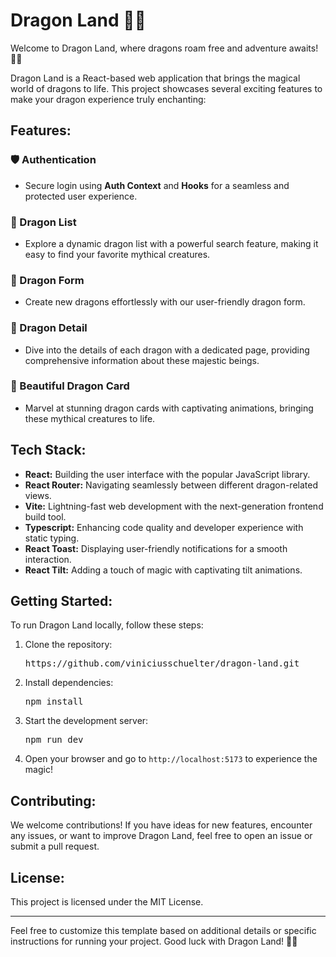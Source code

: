 <h1>Dragon Land 🐉✨</h1>
   <p>Welcome to Dragon Land, where dragons roam free and adventure awaits! 🏰🔥</p>
   <p>Dragon Land is a React-based web application that brings the magical world of dragons to life. This project showcases several exciting features to make your dragon experience truly enchanting:</p>
   <h2>Features:</h2>
   <h3>🛡️ Authentication</h3>
   <ul>
      <li>Secure login using <strong>Auth Context</strong> and <strong>Hooks</strong> for a seamless and protected user experience.</li>
   </ul>
   <h3>🐲 Dragon List</h3>
   <ul>
      <li>Explore a dynamic dragon list with a powerful search feature, making it easy to find your favorite mythical creatures.</li>
   </ul>
   <h3>📝 Dragon Form</h3>
   <ul>
      <li>Create new dragons effortlessly with our user-friendly dragon form.</li>
   </ul>
   <h3>📌 Dragon Detail</h3>
   <ul>
      <li>Dive into the details of each dragon with a dedicated page, providing comprehensive information about these majestic beings.</li>
   </ul>
   <h3>🎉 Beautiful Dragon Card</h3>
   <ul>
      <li>Marvel at stunning dragon cards with captivating animations, bringing these mythical creatures to life.</li>
   </ul>
   <h2>Tech Stack:</h2>
   <ul>
      <li><strong>React:</strong> Building the user interface with the popular JavaScript library.</li>
      <li><strong>React Router:</strong> Navigating seamlessly between different dragon-related views.</li>
      <li><strong>Vite:</strong> Lightning-fast web development with the next-generation frontend build tool.</li>
      <li><strong>Typescript:</strong> Enhancing code quality and developer experience with static typing.</li>
      <li><strong>React Toast:</strong> Displaying user-friendly notifications for a smooth interaction.</li>
      <li><strong>React Tilt:</strong> Adding a touch of magic with captivating tilt animations.</li>
   </ul>
   <h2>Getting Started:</h2>
   <p>To run Dragon Land locally, follow these steps:</p>
   <ol>
      <li>
         <p>Clone the repository:</p>
         <pre>https://github.com/viniciusschuelter/dragon-land.git</pre>
      </li>
      <li>
         <p>Install dependencies:</p>
         <pre>npm install</pre>
      </li>
      <li>
         <p>Start the development server:</p>
         <pre>npm run dev</pre>
      </li>
      <li>
         <p>Open your browser and go to <code>http://localhost:5173</code> to experience the magic!</p>
      </li>
   </ol>
   <h2>Contributing:</h2>
   <p>We welcome contributions! If you have ideas for new features, encounter any issues, or want to improve Dragon Land, feel free to open an issue or submit a pull request.</p>
   <h2>License:</h2>
   <p>This project is licensed under the <a target="_new">MIT License</a>.</p>
   <hr>
   <p>Feel free to customize this template based on additional details or specific instructions for running your project. Good luck with Dragon Land! 🚀🐉</p>
